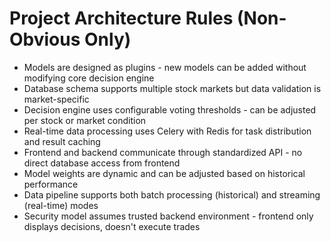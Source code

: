 # Project Architecture Rules (Non-Obvious Only)

- Models are designed as plugins - new models can be added without modifying core decision engine
- Database schema supports multiple stock markets but data validation is market-specific
- Decision engine uses configurable voting thresholds - can be adjusted per stock or market condition
- Real-time data processing uses Celery with Redis for task distribution and result caching
- Frontend and backend communicate through standardized API - no direct database access from frontend
- Model weights are dynamic and can be adjusted based on historical performance
- Data pipeline supports both batch processing (historical) and streaming (real-time) modes
- Security model assumes trusted backend environment - frontend only displays decisions, doesn't execute trades
